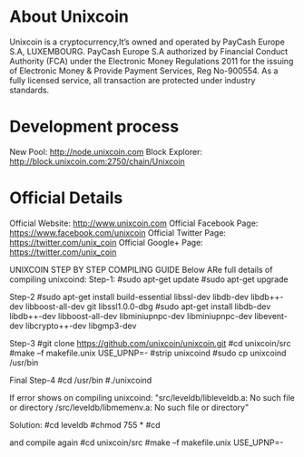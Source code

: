 
About Unixcoin
===========================
Unixcoin is a cryptocurrency,It’s owned and operated by PayCash Europe S.A, LUXEMBOURG. PayCash Europe S.A authorized by Financial Conduct Authority (FCA) under the Electronic Money Regulations 2011 for the issuing of Electronic Money & Provide Payment Services, Reg No-900554. As a fully licensed service, all transaction are protected under industry standards.

Development process
===========================
New Pool: http://node.unixcoin.com
Block Explorer: http://block.unixcoin.com:2750/chain/Unixcoin

Official Details
===========================
Official Website:
http://www.unixcoin.com
Official Facebook Page: https://www.facebook.com/unixcoin
Official Twitter Page: https://twitter.com/unix_coin
Official Google+ Page: https://twitter.com/unix_coin

UNIXCOIN STEP BY STEP COMPILING GUIDE
Below ARe full details of compiling unixcoind:
Step-1:
#sudo apt-get update
#sudo apt-get upgrade

Step-2
#sudo apt-get install build-essential libssl-dev libdb-dev libdb++-dev libboost-all-dev git libssl1.0.0-dbg
#sudo apt-get install libdb-dev libdb++-dev libboost-all-dev libminiupnpc-dev libminiupnpc-dev libevent-dev libcrypto++-dev libgmp3-dev

Step-3
#git clone https://github.com/unixcoin/unixcoin.git
#cd unixcoin/src
#make –f makefile.unix USE_UPNP=-
#strip unixcoind
#sudo cp unixcoind /usr/bin

Final Step-4
#cd /usr/bin
#./unixcoind


If error shows on compiling unixcoind:
"src/leveldb/libleveldb.a: No such file or directory
/src/leveldb/libmemenv.a: No such file or directory"

Solution:
#cd leveldb
#chmod 755 *
#cd

and compile again
#cd unixcoin/src
#make –f makefile.unix USE_UPNP=-
